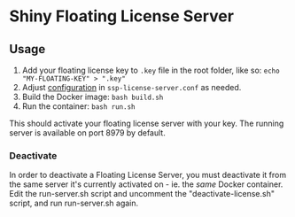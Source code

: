# Shiny Floating License Server

## Usage

1. Add your floating license key to `.key` file in the root folder, like so: `echo "MY-FLOATING-KEY" > ".key"`
2. Adjust [configuration](https://wyday.com/limelm/help/turbofloat-server/#config) in `ssp-license-server.conf` as needed. 
2. Build the Docker image: `bash build.sh`
3. Run the container: `bash run.sh`

This should activate your floating license server with your key. The running server is available on port 8979 by default.

### Deactivate
In order to deactivate a Floating License Server, you must deactivate it from the same server it's currently activated on - ie. the _same_ Docker container.
Edit the run-server.sh script and uncomment the "deactivate-license.sh" script, and run run-server.sh again.